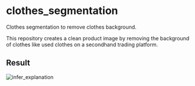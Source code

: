 # clothes_segmentation
Clothes segmentation to remove clothes background.

This repository creates a clean product image by removing the background of clothes like used clothes on a secondhand trading platform.



## Result

![infer_explanation](https://user-images.githubusercontent.com/37736774/172553045-39453fcb-6b5b-416a-a0fd-c7b74828223f.PNG)
